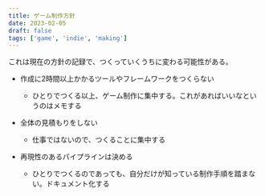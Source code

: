 ```yaml
---
title: ゲーム制作方針
date: 2023-02-05
draft: false
tags: ['game', 'indie', 'making']
---
```


これは現在の方針の記録で、つくっていくうちに変わる可能性がある。

- 作成に2時間以上かかるツールやフレームワークをつくらない
  - ひとりでつくる以上、ゲーム制作に集中する。これがあればいいなというのはメモする

- 全体の見積もりをしない
  - 仕事ではないので、つくることに集中する

- 再現性のあるパイプラインは決める
  - ひとりでつくるのであっても、自分だけが知っている制作手順を踏まない。ドキュメント化する